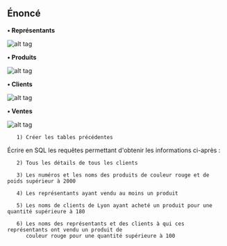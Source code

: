 ## **Énoncé**

**• Représentants**

![alt tag](https://imagizer.imageshack.com/v2/xq90/922/BQI9YI.png)

**• Produits**

![alt tag](https://imagizer.imageshack.com/v2/xq90/923/5i7HCN.png)

**• Clients**

![alt tag](https://imagizer.imageshack.com/v2/xq90/922/3vGifF.png)

**• Ventes**

![alt tag](https://imagizer.imageshack.com/v2/xq90/922/Bf8jCg.png)

       1) Créer les tables précédentes

Écrire en SQL les requêtes permettant d'obtenir les informations ci-après :

       2) Tous les détails de tous les clients
       
       3) Les numéros et les noms des produits de couleur rouge et de poids supérieur à 2000
       
       4) Les représentants ayant vendu au moins un produit
       
       5) Les noms de clients de Lyon ayant acheté un produit pour une quantité supérieure à 180
       
       6) Les noms des représentants et des clients à qui ces représentants ont vendu un produit de 
          couleur rouge pour une quantité supérieure à 100
